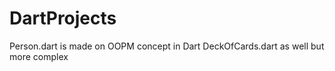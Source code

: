 # DartProjects

Person.dart is made on OOPM concept in Dart
DeckOfCards.dart as well but more complex
